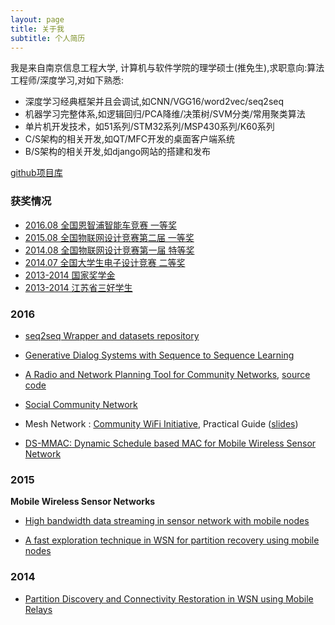 ```yaml
---
layout: page
title: 关于我
subtitle: 个人简历
---
```


我是来自南京信息工程大学, 计算机与软件学院的理学硕士(推免生),求职意向:算法工程师/深度学习,对如下熟悉:  

- 深度学习经典框架并且会调试,如CNN/VGG16/word2vec/seq2seq
- 机器学习完整体系,如逻辑回归/PCA降维/决策树/SVM分类/常用聚类算法
- 单片机开发技术，如51系列/STM32系列/MSP430系列/K60系列
- C/S架构的相关开发,如QT/MFC开发的桌面客户端系统
- B/S架构的相关开发,如django网站的搭建和发布

[github项目库](https://github.com/shen1994)


### 获奖情况

- [2016.08 全国恩智浦智能车竞赛 一等奖](#)
- [2015.08 全国物联网设计竞赛第二届 一等奖](https://github.com/shen1994/README/raw/master/person/2.jpg)
- [2014.08 全国物联网设计竞赛第一届 特等奖](https://github.com/shen1994/README/raw/master/person/3.jpg)
- [2014.07 全国大学生电子设计竞赛 二等奖](https://github.com/shen1994/README/raw/master/person/4.jpg)
- [2013-2014 国家奖学金](#)
- [2013-2014 江苏省三好学生](#)

### 2016


- [seq2seq Wrapper and datasets repository](https://github.com/suriyadeepan/practical_seq2seq)

- [Generative Dialog Systems with Sequence to Sequence Learning](https://github.com/suriyadeepan/easy_seq2seq)

- [A Radio and Network Planning Tool for Community Networks](http://www.foss4g-asia.org/2017/a-radio-and-network-planning-tool-for-community-networks/), [source code](https://gitlab.com/pymeshnet/FreeRF)

- [Social Community Network](http://suriyadeepan.github.io/pages/proposals/socialcommnet/)

- Mesh Network : [Community WiFi Initiative](https://pymeshnet.gitlab.io/), Practical Guide ([slides](https://pymeshnet.gitlab.io/slides/bangpypermeet/software/index.html))

- [DS-MMAC: Dynamic Schedule based MAC for Mobile Wireless Sensor Network](http://dl.acm.org/citation.cfm?id=2851999)


### 2015


**Mobile Wireless Sensor Networks**

- [High bandwidth data streaming in sensor network with mobile nodes](http://ieeexplore.ieee.org/xpl/login.jsp?tp=&arnumber=7432980&url=http%3A%2F%2Fieeexplore.ieee.org%2Fxpls%2Fabs_all.jsp%3Farnumber%3D7432980)

- [A fast exploration technique in WSN for partition recovery using mobile nodes](http://ieeexplore.ieee.org/xpls/abs_all.jsp?arnumber=7084923)


### 2014


- [Partition Discovery and Connectivity Restoration in WSN using Mobile Relays](http://dl.acm.org/citation.cfm?id=2684487)
